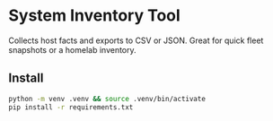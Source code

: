 
# System Inventory Tool


Collects host facts and exports to CSV or JSON. Great for quick fleet snapshots or a homelab inventory.


## Install
```bash
python -m venv .venv && source .venv/bin/activate
pip install -r requirements.txt
